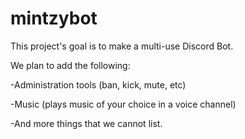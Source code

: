 # mintzybot

This project's goal is to make a multi-use Discord Bot.

We plan to add the following:

-Administration tools (ban, kick, mute, etc)

-Music (plays music of your choice in a voice channel)

-And more things that we cannot list.
